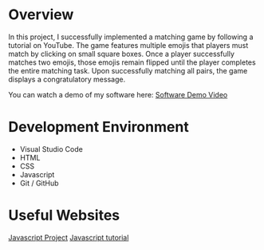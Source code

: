 # Overview

In this project, I successfully implemented a matching game by following a tutorial on YouTube. 
The game features multiple emojis that players must match by clicking on small square boxes. 
Once a player successfully matches two emojis, those emojis remain flipped until the player completes the entire matching task.
Upon successfully matching all pairs, the game displays a congratulatory message.

You can watch a demo of my software here: [Software Demo Video](https://youtu.be/Xlc3C4EmYHo)

# Development Environment

* Visual Studio Code
* HTML
* CSS
* Javascript
* Git / GitHub

# Useful Websites

[Javascript Project](https://www.youtube.com/watch?v=M0egyNvsN-Y&t=738s)
[Javascript tutorial](https://www.youtube.com/watch?v=W6NZfCO5SIk)
